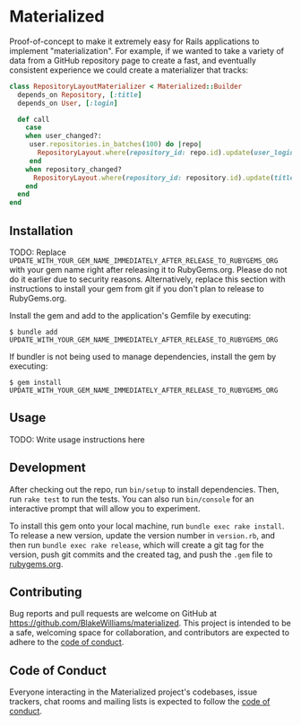 # Materialized

Proof-of-concept to make it extremely easy for Rails applications to implement "materialization". For example, if we wanted to take a variety of data from a GitHub repository page to create a fast, and eventually consistent experience we could create a materializer that tracks:

```ruby
class RepositoryLayoutMaterializer < Materialized::Builder
  depends_on Repository, [:title]
  depends_on User, [:login]

  def call
    case
    when user_changed?:
     user.repositories.in_batches(100) do |repo|
       RepositoryLayout.where(repository_id: repo.id).update(user_login: user.login)
     end
    when repository_changed?
      RepositoryLayout.where(repository_id: repository.id).update(title: repository.title)
    end
  end
end
```

## Installation

TODO: Replace `UPDATE_WITH_YOUR_GEM_NAME_IMMEDIATELY_AFTER_RELEASE_TO_RUBYGEMS_ORG` with your gem name right after releasing it to RubyGems.org. Please do not do it earlier due to security reasons. Alternatively, replace this section with instructions to install your gem from git if you don't plan to release to RubyGems.org.

Install the gem and add to the application's Gemfile by executing:

    $ bundle add UPDATE_WITH_YOUR_GEM_NAME_IMMEDIATELY_AFTER_RELEASE_TO_RUBYGEMS_ORG

If bundler is not being used to manage dependencies, install the gem by executing:

    $ gem install UPDATE_WITH_YOUR_GEM_NAME_IMMEDIATELY_AFTER_RELEASE_TO_RUBYGEMS_ORG

## Usage

TODO: Write usage instructions here

## Development

After checking out the repo, run `bin/setup` to install dependencies. Then, run `rake test` to run the tests. You can also run `bin/console` for an interactive prompt that will allow you to experiment.

To install this gem onto your local machine, run `bundle exec rake install`. To release a new version, update the version number in `version.rb`, and then run `bundle exec rake release`, which will create a git tag for the version, push git commits and the created tag, and push the `.gem` file to [rubygems.org](https://rubygems.org).

## Contributing

Bug reports and pull requests are welcome on GitHub at https://github.com/BlakeWilliams/materialized. This project is intended to be a safe, welcoming space for collaboration, and contributors are expected to adhere to the [code of conduct](https://github.com/BlakeWilliams/materialized/blob/main/CODE_OF_CONDUCT.md).

## Code of Conduct

Everyone interacting in the Materialized project's codebases, issue trackers, chat rooms and mailing lists is expected to follow the [code of conduct](https://github.com/BlakeWilliams/materialized/blob/main/CODE_OF_CONDUCT.md).
